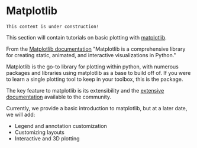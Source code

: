 # Matplotlib

```{note}
This content is under construction!
```

This section will contain tutorials on basic plotting with [matplotlib](https://matplotlib.org).

From the [Matplotlib documentation](https://matplotlib.org) "Matplotlib is a comprehensive library for creating static, animated, and interactive visualizations in Python."

Matplotlib is the go-to library for plotting within python, with numerous packages and libraries using matplotlib as a base to build off of. If you were to learn a single plotting tool to keep in your toolbox, this is the package.

The key feature to matplotlib is its extensibility and the [extensive documentation](https://matplotlib.org/stable/) available to the community.

Currently, we provide a basic introduction to matplotlib, but at a later date, we will add:

- Legend and annotation customization
- Customizing layouts
- Interactive and 3D plotting

